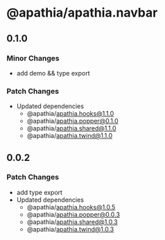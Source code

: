 # @apathia/apathia.navbar

## 0.1.0

### Minor Changes

- add demo && type export

### Patch Changes

- Updated dependencies
  - @apathia/apathia.hooks@1.1.0
  - @apathia/apathia.popper@0.1.0
  - @apathia/apathia.shared@1.1.0
  - @apathia/apathia.twind@1.1.0

## 0.0.2

### Patch Changes

- add type export
- Updated dependencies
  - @apathia/apathia.hooks@1.0.5
  - @apathia/apathia.popper@0.0.3
  - @apathia/apathia.shared@1.0.3
  - @apathia/apathia.twind@1.0.3
